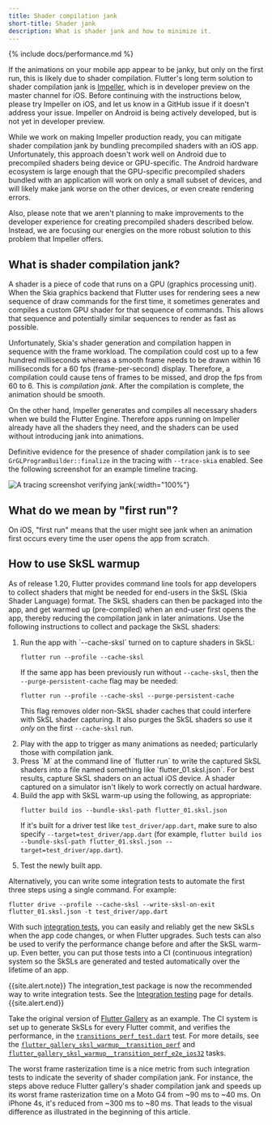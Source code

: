 ```yaml
---
title: Shader compilation jank
short-title: Shader jank
description: What is shader jank and how to minimize it.
---
```


{% include docs/performance.md %}

If the animations on your mobile app appear to be janky, but only on the first
run, this is likely due to shader compilation. Flutter's long term solution to
shader compilation jank is [Impeller][], which is in developer preview on the
master channel for iOS. Before continuing with the instructions below, please
try Impeller on iOS, and let us know in a GitHub issue if it doesn't address
your issue. Impeller on Android is being actively developed, but is not yet in
developer preview.

While we work on making Impeller production ready, you can mitigate shader
compilation jank by bundling precompiled shaders with an iOS app.
Unfortunately, this approach doesn't work well on Android due to precompiled
shaders being device or GPU-specific. The Android hardware ecosystem is large
enough that the GPU-specific precompiled shaders bundled with an application
will work on only a small subset of devices, and will likely make jank worse on
the other devices, or even create rendering errors.

Also, please note that we aren't planning to make improvements to the developer
experience for creating precompiled shaders described below. Instead, we are
focusing our energies on the more robust solution to this problem that Impeller
offers.

## What is shader compilation jank?

A shader is a piece of code that runs on a GPU (graphics processing unit). When
the Skia graphics backend that Flutter uses for rendering sees a new sequence
of draw commands for the first time, it sometimes generates and compiles a
custom GPU shader for that sequence of commands. This allows that sequence and
potentially similar sequences to render as fast as possible.

Unfortunately, Skia's shader generation and compilation happen in sequence with
the frame workload. The compilation could cost up to a few hundred milliseconds
whereas a smooth frame needs to be drawn within 16 milliseconds for a 60 fps
(frame-per-second) display. Therefore, a compilation could cause tens of frames
to be missed, and drop the fps from 60 to 6. This is _compilation jank_. After
the compilation is complete, the animation should be smooth.

On the other hand, Impeller generates and compiles all necessary shaders when
we build the Flutter Engine. Therefore apps running on Impeller already have
all the shaders they need, and the shaders can be used without introducing jank
into animations.

Definitive evidence for the presence of shader compilation jank is to see
`GrGLProgramBuilder::finalize` in the tracing with `--trace-skia` enabled. See
the following screenshot for an example timeline tracing.

![A tracing screenshot verifying jank]({{site.url}}/assets/images/docs/perf/render/tracing.png){:width="100%"}

## What do we mean by "first run"?

On iOS, "first run" means that the user might see
jank when an animation first occurs every time
the user opens the app from scratch.

## How to use SkSL warmup

As of release 1.20, Flutter provides command line tools for app developers to
collect shaders that might be needed for end-users in the SkSL
(Skia Shader Language) format. The SkSL shaders can then be
packaged into the app, and get warmed up (pre-compiled)
when an end-user first opens the app, thereby reducing the compilation
jank in later animations. Use the following instructions to collect
and package the SkSL shaders:

<ol markdown="1">
<li markdown="1">Run the app with `--cache-sksl` turned on
    to capture shaders in SkSL:

```terminal
flutter run --profile --cache-sksl
```

If the same app has been previously run without `--cache-sksl`, then the
`--purge-persistent-cache` flag may be needed:

```terminal
flutter run --profile --cache-sksl --purge-persistent-cache
```

This flag removes older non-SkSL shader caches that could interfere with SkSL
shader capturing. It also purges the SkSL shaders so use it *only* on the first
`--cache-sksl` run.
</li>

<li markdown="1"> Play with the app to trigger as many animations
    as needed; particularly those with compilation jank.
</li>

<li markdown="1"> Press `M` at the command line of `flutter run` to
    write the captured SkSL shaders into a file named something like
   `flutter_01.sksl.json`. For best results, capture SkSL shaders on an actual
   iOS device. A shader captured on a simulator isn't likely to work correctly
   on actual hardware.
</li>

<li markdown="1"> Build the app with SkSL warm-up using the following,
    as appropriate:

```terminal
flutter build ios --bundle-sksl-path flutter_01.sksl.json
```

If it's built for a driver test like `test_driver/app.dart`, make sure to also
specify `--target=test_driver/app.dart` (for example, `flutter build
ios --bundle-sksl-path flutter_01.sksl.json --target=test_driver/app.dart`).

</li>

<li markdown="1"> Test the newly built app.
</li>
</ol>

Alternatively, you can write some integration tests to
automate the first three steps using a single command.
For example:

```terminal
flutter drive --profile --cache-sksl --write-sksl-on-exit flutter_01.sksl.json -t test_driver/app.dart
```

With such [integration tests][], you can easily and reliably get the
new SkSLs when the app code changes, or when Flutter upgrades.
Such tests can also be used to verify the performance change
before and after the SkSL warm-up. Even better, you can put
those tests into a CI (continuous integration) system so the
SkSLs are generated and tested automatically over the lifetime of an app.

{{site.alert.note}}
  The integration_test package is now the recommended way to write integration
  tests. See the [Integration testing]({{site.url}}/testing/integration-tests/) page
  for details.
{{site.alert.end}}

Take the original version of [Flutter Gallery][] as an example.
The CI system is set up to generate SkSLs for every Flutter commit,
and verifies the performance, in the [`transitions_perf_test.dart`][] test.
For more details, see the [`flutter_gallery_sksl_warmup__transition_perf`][]
and [`flutter_gallery_sksl_warmup__transition_perf_e2e_ios32`][] tasks.

The worst frame rasterization time is a nice metric from
such integration tests to indicate the severity of shader
compilation jank. For instance,
the steps above reduce Flutter gallery's shader compilation
jank and speeds up its worst frame rasterization time on a
Moto G4 from ~90 ms to ~40 ms. On iPhone 4s,
it's reduced from ~300 ms to ~80 ms. That leads to the visual
difference as illustrated in the beginning of this article.

[Flutter Gallery]: {{site.repo.flutter}}/tree/main/dev/integration_tests/flutter_gallery
[`flutter_gallery_sksl_warmup__transition_perf`]: {{site.repo.flutter}}/blob/master/dev/devicelab/bin/tasks/flutter_gallery_sksl_warmup__transition_perf.dart
[`flutter_gallery_sksl_warmup__transition_perf_e2e_ios32`]: {{site.repo.flutter}}/blob/master/dev/devicelab/bin/tasks/flutter_gallery_sksl_warmup__transition_perf_e2e_ios32.dart
[integration tests]: {{site.url}}/cookbook/testing/integration/introduction
[`transitions_perf_test.dart`]: {{site.repo.flutter}}/blob/master/dev/integration_tests/flutter_gallery/test_driver/transitions_perf_test.dart
[Impeller]: {{site.repo.flutter}}/wiki/Impeller
